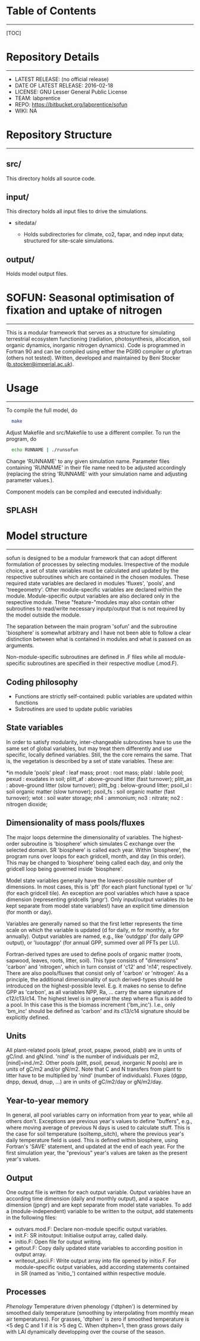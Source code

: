 # Table of Contents
-------------------
[TOC]

# Repository Details
---------------

* LATEST RELEASE: (no official release)
* DATE OF LATEST RELEASE: 2016-02-18
* LICENSE: GNU Lesser General Public License
* TEAM: labprentice
* REPO: https://bitbucket.org/labprentice/sofun
* WIKI: NA

# Repository Structure
----------------------
## src/
This directory holds all source code.

## input/
This directory holds all input files to drive the simulations.

* sitedata/

    * Holds subdirectories for climate, co2, fapar, and ndep input data; structured for site-scale simulations.

## output/
Holds model output files.


# SOFUN: Seasonal optimisation of fixation and uptake of nitrogen
----------------------------------------------------------------------------
This is a modular framework that serves as a structure for simulating terrestrial ecosystem functioning (radiation, photosynthesis, allocation, soil organic dynamics, inorganic nitrogen dynamics). Code is programmed in Fortran 90 and can be compiled using either the PGI90 compiler or gfortran (others not tested).
Written, developed and maintained by Beni Stocker (b.stocker@imperial.ac.uk).


# Usage
---------
To compile the full model, do 
```bash
  make
```
Adjust Makefile and src/Makefile to use a different compiler.
To run the program, do
```bash
  echo RUNNAME | ./runsofun
```
Change 'RUNNAME' to any given simulation name. Parameter files containing 'RUNNAME' in their file name need to be adjusted accordingly (replacing the string 'RUNNAME' with your simulation name and adjusting parameter values.).

Component models can be compiled and executed individually:
## SPLASH


# Model structure
-------------------------

sofun is designed to be a modular framework that can adopt different formulation of processes by selecting modules. Irrespective of the module choice, a set of state variables must be calculated and updated by the respective subroutines which are contained in the chosen modules. These required state variables are declared in modules 'fluxes', 'pools', and 'treegeometry'. Other module-specific variables are declared within the module. Module-specific output variables are also declared only in the respective module. These "feature-"modules may also contain other subroutines to read/write necessary inputp/output that is not required by the model outside the module.

The separation between the main program 'sofun' and the subroutine 'biosphere' is somewhat arbitrary and I have not been able to follow a clear distinction between what is contained in modules and what is passed on as arguments.

Non-module-specific subroutines are defined in .F files while all module-specific subroutines are specified in their respective modlue (.mod.F). 

## Coding philosophy
- Functions are strictly self-contained: public variables are updated within functions
- Subroutines are used to update public variables

## State variables

In order to satisfy modularity, inter-changeable subroutines have to use the same set of global variables, but may treat them differently and use specific, locally defined variables. Still, the the core remains the same. That is, the vegetation is described by a set of state variables. These are:

*in module 'pools'
pleaf : leaf mass;
proot : root mass; 
plabl : labile pool; 
pexud : exudates in soil;
plitt_af : above-ground litter (fast turnover);
plitt_as : above-ground litter (slow turnover);
plitt_bg : below-ground litter;
psoil_sl : soil organic matter (slow turnover);
psoil_fs : soil organic matter (fast turnover);
wtot : soil water storage;
nh4 : ammonium;
no3 : nitrate;
no2 : nitrogen dioxide;


 
## Dimensionality of mass pools/fluxes

The major loops determine the dimensionality of variables. The highest-order subroutine is 'biosphere' which simulates C exchange over the selected domain. SR 'biosphere' is called each year. Within 'biosphere', the program runs over loops for each gridcell, month, and day (in this order). This may be changed to 'biosphere' being called each day, and only the gridcell loop being governed inside 'biosphere'. 

Model state variables generally have the lowest-possible number of dimensions. In most cases, this is 'pft' (for each plant functional type) or 'lu' (for each gridcell tile). An exception are pool variables which have a space dimension (representing gridcells 'jpngr'). Only input/output variables (to be kept separate from model state variables!) have an explicit time dimension (for month or day). 

Variables are generally named so that the first letter represents the time scale on which the variable is updated (d for daily, m for monthly, a for annually). Output variables are named, e.g., like 'outdgpp' (for daily GPP output), or 'luoutagpp' (for annual GPP, summed over all PFTs per LU). 

Fortran-derived types are used to define pools of organic matter (roots, sapwood, leaves, roots, litter, soil). This type consists of "dimensions" 'carbon' and 'nitrogen', which in turn consist of 'c12' and 'n14', respectively. There are also pools/fluxes that consist only of 'carbon' or 'nitrogen'. As a principle, the additional dimensionality of such derived-types should be introduced on the highest-possible level. E.g. it makes no sense to define GPP as 'carbon', as all variables NPP, Ra, ... carry the same signature of c12/c13/c14. The highest level is in general the step where a flux is added to a pool. In this case this is the biomass increment ('bm_inc'). I.e., only 'bm_inc' should be defined as 'carbon' and its c13/c14 signature should be explicitly defined.


## Units

All plant-related pools (pleaf, proot, psapw, pwood, plabl) are in units of gC/ind. and gN/ind. 'nind' is the number of individuals per m2, [nind]=ind./m2. Other pools (plitt, psoil, pexud, inorganic N pools) are in units of gC/m2 and/or gN/m2. Note that C and N transfers from plant to litter have to be multiplied by 'nind' (number of individuals). Fluxes (dgpp, dnpp, dexud, dnup, ...) are in units of gC/m2/day or gN/m2/day. 


## Year-to-year memory

In general, all pool variables carry on information from year to year, while all others don't. Exceptions are previous year's values to define "buffers", e.g., where moving average of previous N days is used to calculate stuff. This is the case for soil temperature (soiltemp_sitch), where the previous year's daily temperature field is used. This is defined within biosphere, using Fortran's 'SAVE' statement, and updated at the end of each year. For the first simulation year, the "previous" year's values are taken as the present year's values.


## Output

One output file is written for each output variable. Output variables have an according time dimension (daily and monthly output), and a space dimension (jpngr) and are kept separate from model state variables. To add a (module-independent) variable to be written to the output, add statements in the following files:
- outvars.mod.F: Declare non-module specific output variables.
- init.F: SR initoutput: Initialise output array, called daily.
- initio.F: Open file for output writing.
- getout.F: Copy daily updated state variables to according position in output array.
- writeout_ascii.F: Write output array into file opened by initio.F.
For module-specific output variables, add according statements contained in SR (named as 'initio_<modulename>') contained within respective module.


## Processes

*Phenology*
Temperature driven phenology ('dtphen') is determined by smoothed daily temperature (smoothing by interpolating from monthly mean air temperatures). For grasses, 'dtphen' is zero if smoothed temperature is <5 deg C and 1 if it is >5 deg C. When dtphen=1, then grass grows daily with LAI dynamically developping over the course of the season.



